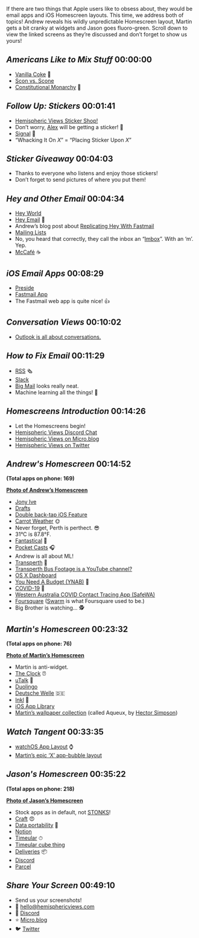 If there are two things that Apple users like to obsess about, they would be email apps and iOS Homescreen layouts. This time, we address both of topics! Andrew reveals his wildly unpredictable Homescreen layout, Martin gets a bit cranky at widgets and Jason goes fluoro-green. Scroll down to view the linked screens as they’re discussed and don’t forget to show us yours!

## _Americans Like to Mix Stuff_ 00:00:00

- [Vanilla Coke](https://en.wikipedia.org/wiki/Coca-Cola_Vanilla) 🥤
- [Scon vs. Scone](https://en.wikipedia.org/wiki/Scone)
- [Constitutional Monarchy](https://en.wikipedia.org/wiki/Constitutional_monarchy) 👑

## _Follow Up: Stickers_ 00:01:41

- [Hemispheric Views Sticker Shop!](http://hemisphericviews.com/stickers)
- Don’t worry, [Alex](https://www.alexcanion.com) will be getting a sticker! 🎸
- [Signal](https://signal.org) 🔐
- “Whacking It On _X_” = “Placing Sticker Upon _X_”

## _Sticker Giveaway_ 00:04:03

- Thanks to everyone who listens and enjoy those stickers!
- Don’t forget to send pictures of where you put them!

## _Hey and Other Email_ 00:04:34

- [Hey World](https://hey.com/world/)
- [Hey Email](https://hey.com) 📧
- Andrew’s blog post about [Replicating Hey With Fastmail](https://blog.andrewcanion.com/2020/06/16/replicating-heycom-features.html)
- [Mailing Lists](https://en.wikipedia.org/wiki/Mailing_list)
- No, you heard that correctly, they call the inbox an “[Imbox](https://hey.com/features/the-imbox/)”. With an ‘m’. Yep.
- [McCafé](https://en.wikipedia.org/wiki/McCafé) ☕️

## _iOS Email Apps_ 00:08:29

- [Preside](https://preside.io)
- [Fastmail App](https://www.fastmail.help/hc/en-us/articles/360060590873-The-Fastmail-mobile-app)
- The Fastmail web app is quite nice! 👍

## _Conversation Views_ 00:10:02

- [Outlook is all about conversations.](https://support.microsoft.com/en-us/office/view-email-messages-by-conversation-0eeec76c-f59b-4834-98e6-05cfdfa9fb07)

## _How to Fix Email_ 00:11:29

- [RSS](http://en.wikipedia.org/wiki/RSS) 🗞
- [Slack](https://slack.com)
- [Big Mail](https://getbigmail.com) looks really neat.
- Machine learning all the things! 🤖

## _Homescreens Introduction_ 00:14:26

- Let the Homescreens begin!
- [Hemispheric Views Discord Chat](https://discord.gg/mzdB2ug)
- [Hemispheric Views on Micro.blog](https://micro.blog/hemisphericviews)
- [Hemispheric Views on Twitter](https://twitter.com/hemisphericv)

## _Andrew's Homescreen_ 00:14:52

**(Total apps on phone: 169)**

[**Photo of Andrew’s Homescreen**](https://cdn.hemisphericviews.com/2021-03%20Andrew%20Homescreen%20-%20iPhone%20XR.png)

- [Jony Ive](https://en.wikipedia.org/wiki/Jony_Ive)
- [Drafts](https://getdrafts.com)
- [Double back-tap iOS Feature](https://support.apple.com/en-us/HT211781)
- [Carrot Weather](http://www.meetcarrot.com/weather/) 🌞
- Never forget, Perth is perthect. 😎
- 31°C is 87.8°F.
- [Fantastical](https://flexibits.com/fantastical) 📅
- [Pocket Casts](https://www.pocketcasts.com) 🎧
- Andrew is all about ML!
- [Transperth](https://www.transperth.wa.gov.au) 🚌
- [Transperth Bus Footage is a YouTube channel?](https://www.youtube.com/channel/UC7c-BRex6X9mDw9gQA2liLg)
- [OS X Dashboard](https://en.wikipedia.org/wiki/Dashboard_%28macOS%29)
- [You Need A Budget (YNAB)](https://www.youneedabudget.com) 💸
- [COVID-19](https://en.wikipedia.org/wiki/COVID-19) 🦠
- [Western Australia COVID Contact Tracing App (SafeWA)](https://www.wa.gov.au/organisation/covid-communications/covid-19-coronavirus-safewa)
- [Foursquare](https://foursquare.com) ([Swarm](https://www.swarmapp.com) is what Foursquare used to be.)
- Big Brother is watching… 🕵️

## _Martin's Homescreen_ 00:23:32

**(Total apps on phone: 76)**

[**Photo of Martin’s Homescreen**](https://cdn.hemisphericviews.com/2021-03%20Martin%20Homescreen%20iPhone%2012%20mini.png)

- Martin is anti-widget.
- [The Clock](https://www.seense.com) ⏰
- [uTalk](https://utalk.com) 💬
- [Duolingo](https://www.duolingo.com)
- [Deutsche Welle](https://www.dw.com/) 🇩🇪
- [Inkl](https://www.inkl.com) 📰
- [iOS App Library](https://support.apple.com/en-us/HT211345)
- [Martin’s wallpaper collection](https://hector.me/aqueux) (called Aqueux, by [Hector Simpson](https://hector.me/aqueux))

## _Watch Tangent_ 00:33:35

- [watchOS App Layout](https://support.apple.com/guide/watch/organize-apps-apd3cd8641c2/watchos) ⌚️
- [Martin’s epic ‘X’ app-bubble layout](https://cdn.hemisphericviews.com/2015-06%20Martin%27s%20Old%20Apple%20Watch%20App%20Layout.PNG)

## _Jason's Homescreen_ 00:35:22

**(Total apps on phone: 218)**

[**Photo of Jason’s Homescreen**](https://cdn.hemisphericviews.com/2021-03%20Jason%20Homescreen%20iPhone%2012%20mini.png)

- Stock apps as in default, not [STONKS](https://knowyourmeme.com/memes/stonks)!
- [Craft](https://www.craft.do) 😍
- [Data portability](https://en.wikipedia.org/wiki/Data_portability) 🧳
- [Notion](https://www.notion.so/)
- [Timeular](https://timeular.com) ⏱
- [Timeular cube thing](https://timeular.com/product/tracker/)
- [Deliveries](https://deliveries.app) 📦
- [Discord](https://discord.com)
- [Parcel](https://parcel.app/)

## _Share Your Screen_ 00:49:10

- Send us your screenshots!
- 📧 [hello@hemisphericviews.com](mailto:hello@hemisphericviews.com)
- 📣 [Discord](https://discord.gg/mzdB2ug)
- ⭐️ [Micro.blog](https://micro.blog/hemisphericviews)
- 🐦 [Twitter](https://twitter.com/hemisphericv)
